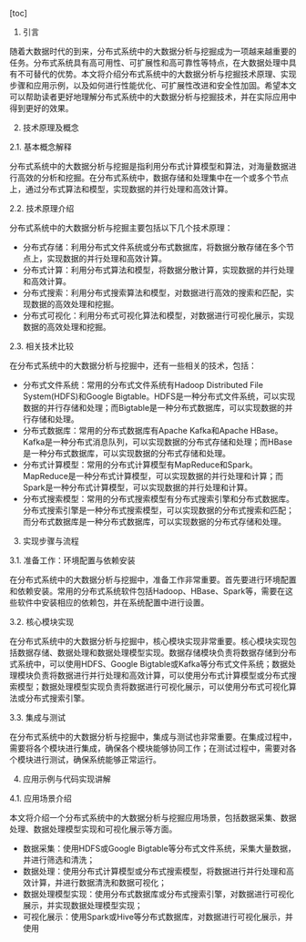 
[toc]                    
                
                
1. 引言

随着大数据时代的到来，分布式系统中的大数据分析与挖掘成为一项越来越重要的任务。分布式系统具有高可用性、可扩展性和高可靠性等特点，在大数据处理中具有不可替代的优势。本文将介绍分布式系统中的大数据分析与挖掘技术原理、实现步骤和应用示例，以及如何进行性能优化、可扩展性改进和安全性加固。希望本文可以帮助读者更好地理解分布式系统中的大数据分析与挖掘技术，并在实际应用中得到更好的效果。

2. 技术原理及概念

2.1. 基本概念解释

分布式系统中的大数据分析与挖掘是指利用分布式计算模型和算法，对海量数据进行高效的分析和挖掘。在分布式系统中，数据存储和处理集中在一个或多个节点上，通过分布式算法和模型，实现数据的并行处理和高效计算。

2.2. 技术原理介绍

分布式系统中的大数据分析与挖掘主要包括以下几个技术原理：

- 分布式存储：利用分布式文件系统或分布式数据库，将数据分散存储在多个节点上，实现数据的并行处理和高效计算。
- 分布式计算：利用分布式算法和模型，将数据分散计算，实现数据的并行处理和高效计算。
- 分布式搜索：利用分布式搜索算法和模型，对数据进行高效的搜索和匹配，实现数据的高效处理和挖掘。
- 分布式可视化：利用分布式可视化算法和模型，对数据进行可视化展示，实现数据的高效处理和挖掘。

2.3. 相关技术比较

在分布式系统中的大数据分析与挖掘中，还有一些相关的技术，包括：

- 分布式文件系统：常用的分布式文件系统有Hadoop Distributed File System(HDFS)和Google Bigtable。HDFS是一种分布式文件系统，可以实现数据的并行存储和处理；而Bigtable是一种分布式数据库，可以实现数据的并行存储和处理。
- 分布式数据库：常用的分布式数据库有Apache Kafka和Apache HBase。Kafka是一种分布式消息队列，可以实现数据的分布式存储和处理；而HBase是一种分布式数据库，可以实现数据的分布式存储和处理。
- 分布式计算模型：常用的分布式计算模型有MapReduce和Spark。MapReduce是一种分布式计算模型，可以实现数据的并行处理和计算；而Spark是一种分布式计算模型，可以实现数据的并行处理和计算。
- 分布式搜索模型：常用的分布式搜索模型有分布式搜索引擎和分布式数据库。分布式搜索引擎是一种分布式搜索模型，可以实现数据的分布式搜索和匹配；而分布式数据库是一种分布式数据库，可以实现数据的分布式存储和处理。

3. 实现步骤与流程

3.1. 准备工作：环境配置与依赖安装

在分布式系统中的大数据分析与挖掘中，准备工作非常重要。首先要进行环境配置和依赖安装。常用的分布式系统软件包括Hadoop、HBase、Spark等，需要在这些软件中安装相应的依赖包，并在系统配置中进行设置。

3.2. 核心模块实现

在分布式系统中的大数据分析与挖掘中，核心模块实现非常重要。核心模块实现包括数据存储、数据处理和数据处理模型实现。数据存储模块负责将数据存储到分布式系统中，可以使用HDFS、Google Bigtable或Kafka等分布式文件系统；数据处理模块负责将数据进行并行处理和高效计算，可以使用分布式计算模型或分布式搜索模型；数据处理模型实现负责将数据进行可视化展示，可以使用分布式可视化算法或分布式搜索引擎。

3.3. 集成与测试

在分布式系统中的大数据分析与挖掘中，集成与测试也非常重要。在集成过程中，需要将各个模块进行集成，确保各个模块能够协同工作；在测试过程中，需要对各个模块进行测试，确保系统能够正常运行。

4. 应用示例与代码实现讲解

4.1. 应用场景介绍

本文将介绍一个分布式系统中的大数据分析与挖掘应用场景，包括数据采集、数据处理、数据处理模型实现和可视化展示等方面。

- 数据采集：使用HDFS或Google Bigtable等分布式文件系统，采集大量数据，并进行筛选和清洗；
- 数据处理：使用分布式计算模型或分布式搜索模型，将数据进行并行处理和高效计算，并进行数据清洗和数据可视化；
- 数据处理模型实现：使用分布式数据库或分布式搜索引擎，对数据进行可视化展示，并实现数据处理模型实现；
- 可视化展示：使用Spark或Hive等分布式数据库，对数据进行可视化展示，并使用

